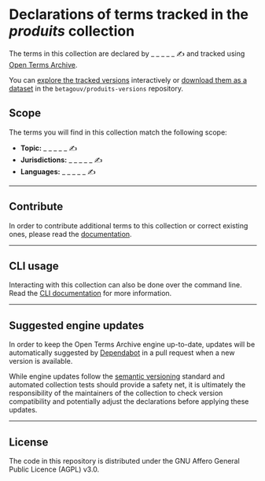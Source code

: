 # Declarations of terms tracked in the *produits* collection

The terms in this collection are declared by _ _ _ _ _ ✍️ and tracked using [Open Terms Archive](https://opentermsarchive.org).

You can [explore the tracked versions](https://github.com/betagouv/produits-versions) interactively or [download them as a dataset](https://github.com/betagouv/produits-versions/releases) in the `betagouv/produits-versions` repository.

## Scope

The terms you will find in this collection match the following scope:

- **Topic:** _ _ _ _ _ ✍️
- **Jurisdictions:** _ _ _ _ _ ✍️
- **Languages:** _ _ _ _ _ ✍️

- - -

## Contribute

In order to contribute additional terms to this collection or correct existing ones, please read the [documentation](https://docs.opentermsarchive.org/contributing-terms/).

- - -

## CLI usage

Interacting with this collection can also be done over the command line. Read the [CLI documentation](https://docs.opentermsarchive.org/#cli) for more information.

- - -

## Suggested engine updates

In order to keep the Open Terms Archive engine up-to-date, updates will be automatically suggested by [Dependabot](https://github.blog/2020-06-01-keep-all-your-packages-up-to-date-with-dependabot/) in a pull request when a new version is available.

While engine updates follow the [semantic versioning](https://semver.org) standard and automated collection tests should provide a safety net, it is ultimately the responsibility of the maintainers of the collection to check version compatibility and potentially adjust the declarations before applying these updates.

- - - -

## License

The code in this repository is distributed under the GNU Affero General Public Licence (AGPL) v3.0.
